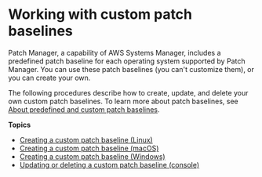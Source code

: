 # Working with custom patch baselines<a name="sysman-patch-baseline-console"></a>

Patch Manager, a capability of AWS Systems Manager, includes a predefined patch baseline for each operating system supported by Patch Manager\. You can use these patch baselines \(you can't customize them\), or you can create your own\. 

The following procedures describe how to create, update, and delete your own custom patch baselines\. To learn more about patch baselines, see [About predefined and custom patch baselines](sysman-patch-baselines.md)\.

**Topics**
+ [Creating a custom patch baseline \(Linux\)](create-baseline-console-linux.md)
+ [Creating a custom patch baseline \(macOS\)](create-baseline-console-macos.md)
+ [Creating a custom patch baseline \(Windows\)](create-baseline-console-windows.md)
+ [Updating or deleting a custom patch baseline \(console\)](patch-baseline-update-or-delete.md)